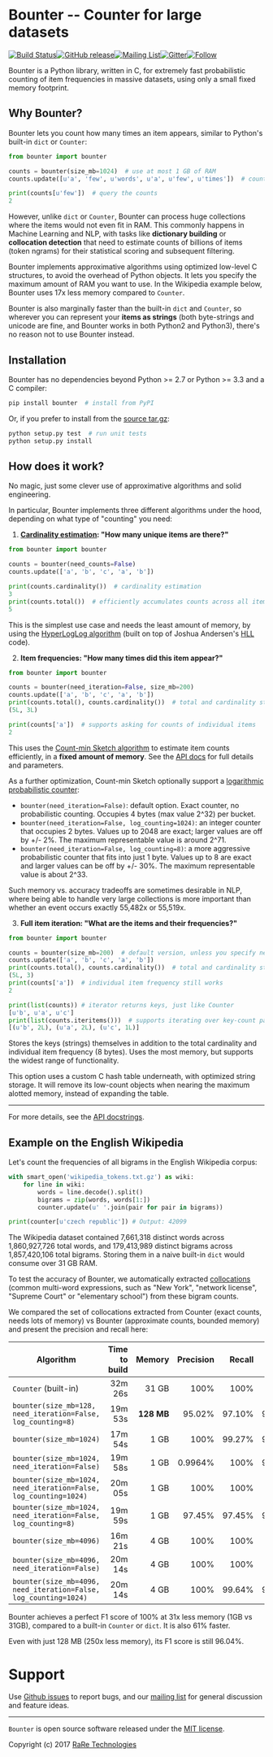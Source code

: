 # Bounter -- Counter for large datasets

[![Build Status](https://travis-ci.org/RaRe-Technologies/bounter.svg?branch=master)](https://travis-ci.org/RaRe-Technologies/bounter)[![GitHub release](https://img.shields.io/github/release/rare-technologies/bounter.svg?maxAge=3600)](https://github.com/RaRe-Technologies/bounter/releases)[![Mailing List](https://img.shields.io/badge/-Mailing%20List-lightgrey.svg)](https://groups.google.com/forum/#!forum/gensim)[![Gitter](https://img.shields.io/badge/gitter-join%20chat%20%E2%86%92-09a3d5.svg)](https://gitter.im/RaRe-Technologies/gensim)[![Follow](https://img.shields.io/twitter/follow/spacy_io.svg?style=social&label=Follow)](https://twitter.com/gensim_py)

Bounter is a Python library, written in C, for extremely fast probabilistic counting of item frequencies in massive datasets, using only a small fixed memory footprint.

## Why Bounter?

Bounter lets you count how many times an item appears, similar to Python's built-in `dict` or `Counter`:

```python
from bounter import bounter

counts = bounter(size_mb=1024)  # use at most 1 GB of RAM
counts.update([u'a', 'few', u'words', u'a', u'few', u'times'])  # count item frequencies

print(counts[u'few'])  # query the counts
2
```

However, unlike `dict` or `Counter`, Bounter can process huge collections where the items would not even fit in RAM. This commonly happens in Machine Learning and NLP, with tasks like **dictionary building** or **collocation detection** that need to estimate counts of billions of items (token ngrams) for their statistical scoring and subsequent filtering.

Bounter implements approximative algorithms using optimized low-level C structures, to avoid the overhead of Python objects. It lets you specify the maximum amount of RAM you want to use. In the Wikipedia example below, Bounter uses 17x less memory compared to `Counter`.

Bounter is also marginally faster than the built-in `dict` and `Counter`, so wherever you can represent your **items as strings** (both byte-strings and unicode are fine, and Bounter works in both Python2 and Python3), there's no reason not to use Bounter instead.

## Installation

Bounter has no dependencies beyond Python >= 2.7 or Python >= 3.3 and a C compiler:

```bash
pip install bounter  # install from PyPI
```

Or, if you prefer to install from the [source tar.gz](https://pypi.python.org/pypi/bounter):

```bash
python setup.py test  # run unit tests
python setup.py install
```

## How does it work?

No magic, just some clever use of approximative algorithms and solid engineering.

In particular, Bounter implements three different algorithms under the hood, depending on what type of "counting" you need:

1. **[Cardinality estimation](https://en.wikipedia.org/wiki/Count-distinct_problem): "How many unique items are there?"**

  ```python
  from bounter import bounter

  counts = bounter(need_counts=False)
  counts.update(['a', 'b', 'c', 'a', 'b'])

  print(counts.cardinality())  # cardinality estimation
  3
  print(counts.total())  # efficiently accumulates counts across all items
  5
  ```

  This is the simplest use case and needs the least amount of memory, by using the [HyperLogLog algorithm](http://algo.inria.fr/flajolet/Publications/FlFuGaMe07.pdf) (built on top of Joshua Andersen's [HLL](https://github.com/ascv/HyperLogLog) code).

2. **Item frequencies: "How many times did this item appear?"**

  ```python
  from bounter import bounter

  counts = bounter(need_iteration=False, size_mb=200)
  counts.update(['a', 'b', 'c', 'a', 'b'])
  print(counts.total(), counts.cardinality())  # total and cardinality still work
  (5L, 3L)

  print(counts['a'])  # supports asking for counts of individual items
  2
  ```

  This uses the [Count-min Sketch algorithm](https://en.wikipedia.org/wiki/Count%E2%80%93min_sketch) to estimate item counts efficiently, in a **fixed amount of memory**. See the [API docs](https://github.com/RaRe-Technologies/bounter/blob/master/bounter/bounter.py) for full details and parameters.

As a further optimization, Count-min Sketch optionally support a [logarithmic probabilistic counter](https://en.wikipedia.org/wiki/Approximate_counting_algorithm):

 - `bounter(need_iteration=False)`: default option. Exact counter, no probabilistic counting. Occupies 4 bytes (max value 2^32) per bucket.
 - `bounter(need_iteration=False, log_counting=1024)`: an integer counter that occupies 2 bytes. Values up to 2048 are exact; larger values are off by +/- 2%. The maximum representable value is around 2^71.
 - `bounter(need_iteration=False, log_counting=8)`: a more aggressive probabilistic counter that fits into just 1 byte. Values up to 8 are exact and larger values can be off by +/- 30%. The maximum representable value is about 2^33.

Such memory vs. accuracy tradeoffs are sometimes desirable in NLP, where being able to handle very large collections is more important than whether an event occurs exactly 55,482x or 55,519x.

3. **Full item iteration: "What are the items and their frequencies?"**

  ```python
  from bounter import bounter

  counts = bounter(size_mb=200)  # default version, unless you specify need_items or need_counts
  counts.update(['a', 'b', 'c', 'a', 'b'])
  print(counts.total(), counts.cardinality())  # total and cardinality still work
  (5L, 3)
  print(counts['a'])  # individual item frequency still works
  2

  print(list(counts)) # iterator returns keys, just like Counter
  [u'b', u'a', u'c']
  print(list(counts.iteritems()))  # supports iterating over key-count pairs, etc.
  [(u'b', 2L), (u'a', 2L), (u'c', 1L)]
  ```

  Stores the keys (strings) themselves in addition to the total cardinality and individual item frequency (8 bytes). Uses the most memory, but supports the widest range of functionality.

  This option uses a custom C hash table underneath, with optimized string storage. It will remove its low-count objects when nearing the maximum alotted memory, instead of expanding the table.

----

For more details, see the [API docstrings](https://github.com/RaRe-Technologies/bounter/blob/master/bounter/bounter.py).

## Example on the English Wikipedia

Let's count the frequencies of all bigrams in the English Wikipedia corpus:

```python
with smart_open('wikipedia_tokens.txt.gz') as wiki:
    for line in wiki:
        words = line.decode().split()
        bigrams = zip(words, words[1:])
        counter.update(u' '.join(pair for pair in bigrams))

print(counter[u'czech republic']) # Output: 42099
```

The Wikipedia dataset contained 7,661,318 distinct words across 1,860,927,726 total words, and 179,413,989 distinct bigrams across 1,857,420,106 total bigrams. Storing them in a naive built-in `dict` would consume over 31 GB RAM.

To test the accuracy of Bounter, we automatically extracted [collocations](https://en.wikipedia.org/wiki/Collocation) (common multi-word expressions, such as "New York", "network license", "Supreme Court" or "elementary school") from these bigram counts.

We compared the set of collocations extracted from Counter (exact counts, needs lots of memory) vs Bounter (approximate counts, bounded memory) and present the precision and recall here:

| Algorithm                         | Time to build | Memory  | Precision | Recall | F1 score
|-----------------------------------|--------------:|--------:|----------:|-------:|---------:|
| `Counter` (built-in)              |       32m 26s | 31 GB |      100% |   100% |     100% |
| `bounter(size_mb=128, need_iteration=False, log_counting=8)` |         19m 53s |   **128 MB** | 95.02% | 97.10% | 96.04% |
| `bounter(size_mb=1024)`           |       17m 54s |    1 GB |     100% |  99.27% |   99.64% |
| `bounter(size_mb=1024, need_iteration=False)` |     19m 58s |   1 GB |    0.9964% | 100% | 99.82% |
| `bounter(size_mb=1024, need_iteration=False, log_counting=1024)` |         20m 05s |   1 GB | 100% | 100% | **100%** |
| `bounter(size_mb=1024, need_iteration=False, log_counting=8)` |         19m 59s |   1 GB | 97.45% | 97.45% | 97.45% |
| `bounter(size_mb=4096)`           |       16m 21s |   4 GB |     100% |  100% |  100% |
| `bounter(size_mb=4096, need_iteration=False)` |        20m 14s  |   4 GB|    100% | 100% | 100% |
| `bounter(size_mb=4096, need_iteration=False, log_counting=1024)` |        20m 14s |   4 GB |    100% | 99.64% | 99.82% |

Bounter achieves a perfect F1 score of 100% at 31x less memory (1GB vs 31GB), compared to a built-in `Counter` or `dict`. It is also 61% faster.

Even with just 128 MB (250x less memory), its F1 score is still 96.04%.

# Support

Use [Github issues](https://github.com/RaRe-Technologies/bounter/issues) to report bugs, and our [mailing list](https://groups.google.com/forum/#!forum/gensim) for general discussion and feature ideas.

----------------

`Bounter` is open source software released under the [MIT license](https://github.com/rare-technologies/bounter/blob/master/LICENSE).

Copyright (c) 2017 [RaRe Technologies](https://rare-technologies.com/)
